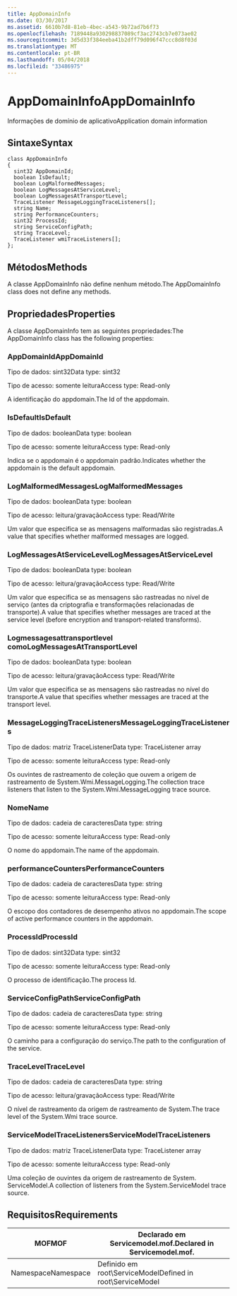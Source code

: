 ```yaml
---
title: AppDomainInfo
ms.date: 03/30/2017
ms.assetid: 6610b7d8-81eb-4bec-a543-9b72ad7b6f73
ms.openlocfilehash: 7189448a930298837089cf3ac2743cb7e073ae02
ms.sourcegitcommit: 3d5d33f384eeba41b2dff79d096f47ccc8d8f03d
ms.translationtype: MT
ms.contentlocale: pt-BR
ms.lasthandoff: 05/04/2018
ms.locfileid: "33486975"
---
```

# <a name="appdomaininfo"></a><span data-ttu-id="654ac-102">AppDomainInfo</span><span class="sxs-lookup"><span data-stu-id="654ac-102">AppDomainInfo</span></span>
<span data-ttu-id="654ac-103">Informações de domínio de aplicativo</span><span class="sxs-lookup"><span data-stu-id="654ac-103">Application domain information</span></span>  
  
## <a name="syntax"></a><span data-ttu-id="654ac-104">Sintaxe</span><span class="sxs-lookup"><span data-stu-id="654ac-104">Syntax</span></span>  
  
```  
class AppDomainInfo  
{  
  sint32 AppDomainId;  
  boolean IsDefault;  
  boolean LogMalformedMessages;  
  boolean LogMessagesAtServiceLevel;  
  boolean LogMessagesAtTransportLevel;  
  TraceListener MessageLoggingTraceListeners[];  
  string Name;  
  string PerformanceCounters;  
  sint32 ProcessId;  
  string ServiceConfigPath;  
  string TraceLevel;  
  TraceListener wmiTraceListeners[];  
};  
```  
  
## <a name="methods"></a><span data-ttu-id="654ac-105">Métodos</span><span class="sxs-lookup"><span data-stu-id="654ac-105">Methods</span></span>  
 <span data-ttu-id="654ac-106">A classe AppDomainInfo não define nenhum método.</span><span class="sxs-lookup"><span data-stu-id="654ac-106">The AppDomainInfo class does not define any methods.</span></span>  
  
## <a name="properties"></a><span data-ttu-id="654ac-107">Propriedades</span><span class="sxs-lookup"><span data-stu-id="654ac-107">Properties</span></span>  
 <span data-ttu-id="654ac-108">A classe AppDomainInfo tem as seguintes propriedades:</span><span class="sxs-lookup"><span data-stu-id="654ac-108">The AppDomainInfo class has the following properties:</span></span>  
  
### <a name="appdomainid"></a><span data-ttu-id="654ac-109">AppDomainId</span><span class="sxs-lookup"><span data-stu-id="654ac-109">AppDomainId</span></span>  
 <span data-ttu-id="654ac-110">Tipo de dados: sint32</span><span class="sxs-lookup"><span data-stu-id="654ac-110">Data type: sint32</span></span>  
  
 <span data-ttu-id="654ac-111">Tipo de acesso: somente leitura</span><span class="sxs-lookup"><span data-stu-id="654ac-111">Access type: Read-only</span></span>  
  
 <span data-ttu-id="654ac-112">A identificação do appdomain.</span><span class="sxs-lookup"><span data-stu-id="654ac-112">The Id of the appdomain.</span></span>  
  
### <a name="isdefault"></a><span data-ttu-id="654ac-113">IsDefault</span><span class="sxs-lookup"><span data-stu-id="654ac-113">IsDefault</span></span>  
 <span data-ttu-id="654ac-114">Tipo de dados: boolean</span><span class="sxs-lookup"><span data-stu-id="654ac-114">Data type: boolean</span></span>  
  
 <span data-ttu-id="654ac-115">Tipo de acesso: somente leitura</span><span class="sxs-lookup"><span data-stu-id="654ac-115">Access type: Read-only</span></span>  
  
 <span data-ttu-id="654ac-116">Indica se o appdomain é o appdomain padrão.</span><span class="sxs-lookup"><span data-stu-id="654ac-116">Indicates whether the appdomain is the default appdomain.</span></span>  
  
### <a name="logmalformedmessages"></a><span data-ttu-id="654ac-117">LogMalformedMessages</span><span class="sxs-lookup"><span data-stu-id="654ac-117">LogMalformedMessages</span></span>  
 <span data-ttu-id="654ac-118">Tipo de dados: boolean</span><span class="sxs-lookup"><span data-stu-id="654ac-118">Data type: boolean</span></span>  
  
 <span data-ttu-id="654ac-119">Tipo de acesso: leitura/gravação</span><span class="sxs-lookup"><span data-stu-id="654ac-119">Access type: Read/Write</span></span>  
  
 <span data-ttu-id="654ac-120">Um valor que especifica se as mensagens malformadas são registradas.</span><span class="sxs-lookup"><span data-stu-id="654ac-120">A value that specifies whether malformed messages are logged.</span></span>  
  
### <a name="logmessagesatservicelevel"></a><span data-ttu-id="654ac-121">LogMessagesAtServiceLevel</span><span class="sxs-lookup"><span data-stu-id="654ac-121">LogMessagesAtServiceLevel</span></span>  
 <span data-ttu-id="654ac-122">Tipo de dados: boolean</span><span class="sxs-lookup"><span data-stu-id="654ac-122">Data type: boolean</span></span>  
  
 <span data-ttu-id="654ac-123">Tipo de acesso: leitura/gravação</span><span class="sxs-lookup"><span data-stu-id="654ac-123">Access type: Read/Write</span></span>  
  
 <span data-ttu-id="654ac-124">Um valor que especifica se as mensagens são rastreadas no nível de serviço (antes da criptografia e transformações relacionadas de transporte).</span><span class="sxs-lookup"><span data-stu-id="654ac-124">A value that specifies whether messages are traced at the service level (before encryption and transport-related transforms).</span></span>  
  
### <a name="logmessagesattransportlevel"></a><span data-ttu-id="654ac-125">Logmessagesattransportlevel como</span><span class="sxs-lookup"><span data-stu-id="654ac-125">LogMessagesAtTransportLevel</span></span>  
 <span data-ttu-id="654ac-126">Tipo de dados: boolean</span><span class="sxs-lookup"><span data-stu-id="654ac-126">Data type: boolean</span></span>  
  
 <span data-ttu-id="654ac-127">Tipo de acesso: leitura/gravação</span><span class="sxs-lookup"><span data-stu-id="654ac-127">Access type: Read/Write</span></span>  
  
 <span data-ttu-id="654ac-128">Um valor que especifica se as mensagens são rastreadas no nível do transporte.</span><span class="sxs-lookup"><span data-stu-id="654ac-128">A value that specifies whether messages are traced at the transport level.</span></span>  
  
### <a name="messageloggingtracelisteners"></a><span data-ttu-id="654ac-129">MessageLoggingTraceListeners</span><span class="sxs-lookup"><span data-stu-id="654ac-129">MessageLoggingTraceListeners</span></span>  
 <span data-ttu-id="654ac-130">Tipo de dados: matriz TraceListener</span><span class="sxs-lookup"><span data-stu-id="654ac-130">Data type: TraceListener array</span></span>  
  
 <span data-ttu-id="654ac-131">Tipo de acesso: somente leitura</span><span class="sxs-lookup"><span data-stu-id="654ac-131">Access type: Read-only</span></span>  
  
 <span data-ttu-id="654ac-132">Os ouvintes de rastreamento de coleção que ouvem a origem de rastreamento de System.Wmi.MessageLogging.</span><span class="sxs-lookup"><span data-stu-id="654ac-132">The collection trace listeners that listen to the System.Wmi.MessageLogging trace source.</span></span>  
  
### <a name="name"></a><span data-ttu-id="654ac-133">Nome</span><span class="sxs-lookup"><span data-stu-id="654ac-133">Name</span></span>  
 <span data-ttu-id="654ac-134">Tipo de dados: cadeia de caracteres</span><span class="sxs-lookup"><span data-stu-id="654ac-134">Data type: string</span></span>  
  
 <span data-ttu-id="654ac-135">Tipo de acesso: somente leitura</span><span class="sxs-lookup"><span data-stu-id="654ac-135">Access type: Read-only</span></span>  
  
 <span data-ttu-id="654ac-136">O nome do appdomain.</span><span class="sxs-lookup"><span data-stu-id="654ac-136">The name of the appdomain.</span></span>  
  
### <a name="performancecounters"></a><span data-ttu-id="654ac-137">performanceCounters</span><span class="sxs-lookup"><span data-stu-id="654ac-137">PerformanceCounters</span></span>  
 <span data-ttu-id="654ac-138">Tipo de dados: cadeia de caracteres</span><span class="sxs-lookup"><span data-stu-id="654ac-138">Data type: string</span></span>  
  
 <span data-ttu-id="654ac-139">Tipo de acesso: somente leitura</span><span class="sxs-lookup"><span data-stu-id="654ac-139">Access type: Read-only</span></span>  
  
 <span data-ttu-id="654ac-140">O escopo dos contadores de desempenho ativos no appdomain.</span><span class="sxs-lookup"><span data-stu-id="654ac-140">The scope of active performance counters in the appdomain.</span></span>  
  
### <a name="processid"></a><span data-ttu-id="654ac-141">ProcessId</span><span class="sxs-lookup"><span data-stu-id="654ac-141">ProcessId</span></span>  
 <span data-ttu-id="654ac-142">Tipo de dados: sint32</span><span class="sxs-lookup"><span data-stu-id="654ac-142">Data type: sint32</span></span>  
  
 <span data-ttu-id="654ac-143">Tipo de acesso: somente leitura</span><span class="sxs-lookup"><span data-stu-id="654ac-143">Access type: Read-only</span></span>  
  
 <span data-ttu-id="654ac-144">O processo de identificação.</span><span class="sxs-lookup"><span data-stu-id="654ac-144">The process Id.</span></span>  
  
### <a name="serviceconfigpath"></a><span data-ttu-id="654ac-145">ServiceConfigPath</span><span class="sxs-lookup"><span data-stu-id="654ac-145">ServiceConfigPath</span></span>  
 <span data-ttu-id="654ac-146">Tipo de dados: cadeia de caracteres</span><span class="sxs-lookup"><span data-stu-id="654ac-146">Data type: string</span></span>  
  
 <span data-ttu-id="654ac-147">Tipo de acesso: somente leitura</span><span class="sxs-lookup"><span data-stu-id="654ac-147">Access type: Read-only</span></span>  
  
 <span data-ttu-id="654ac-148">O caminho para a configuração do serviço.</span><span class="sxs-lookup"><span data-stu-id="654ac-148">The path to the configuration of the service.</span></span>  
  
### <a name="tracelevel"></a><span data-ttu-id="654ac-149">TraceLevel</span><span class="sxs-lookup"><span data-stu-id="654ac-149">TraceLevel</span></span>  
 <span data-ttu-id="654ac-150">Tipo de dados: cadeia de caracteres</span><span class="sxs-lookup"><span data-stu-id="654ac-150">Data type: string</span></span>  
  
 <span data-ttu-id="654ac-151">Tipo de acesso: leitura/gravação</span><span class="sxs-lookup"><span data-stu-id="654ac-151">Access type: Read/Write</span></span>  
  
 <span data-ttu-id="654ac-152">O nível de rastreamento da origem de rastreamento de System.</span><span class="sxs-lookup"><span data-stu-id="654ac-152">The trace level of the System.Wmi trace source.</span></span>  
  
### <a name="servicemodeltracelisteners"></a><span data-ttu-id="654ac-153">ServiceModelTraceListeners</span><span class="sxs-lookup"><span data-stu-id="654ac-153">ServiceModelTraceListeners</span></span>  
 <span data-ttu-id="654ac-154">Tipo de dados: matriz TraceListener</span><span class="sxs-lookup"><span data-stu-id="654ac-154">Data type: TraceListener array</span></span>  
  
 <span data-ttu-id="654ac-155">Tipo de acesso: somente leitura</span><span class="sxs-lookup"><span data-stu-id="654ac-155">Access type: Read-only</span></span>  
  
 <span data-ttu-id="654ac-156">Uma coleção de ouvintes da origem de rastreamento de System. ServiceModel.</span><span class="sxs-lookup"><span data-stu-id="654ac-156">A collection of listeners from the System.ServiceModel trace source.</span></span>  
  
## <a name="requirements"></a><span data-ttu-id="654ac-157">Requisitos</span><span class="sxs-lookup"><span data-stu-id="654ac-157">Requirements</span></span>  
  
|<span data-ttu-id="654ac-158">MOF</span><span class="sxs-lookup"><span data-stu-id="654ac-158">MOF</span></span>|<span data-ttu-id="654ac-159">Declarado em Servicemodel.mof.</span><span class="sxs-lookup"><span data-stu-id="654ac-159">Declared in Servicemodel.mof.</span></span>|  
|---------|-----------------------------------|  
|<span data-ttu-id="654ac-160">Namespace</span><span class="sxs-lookup"><span data-stu-id="654ac-160">Namespace</span></span>|<span data-ttu-id="654ac-161">Definido em root\ServiceModel</span><span class="sxs-lookup"><span data-stu-id="654ac-161">Defined in root\ServiceModel</span></span>|
